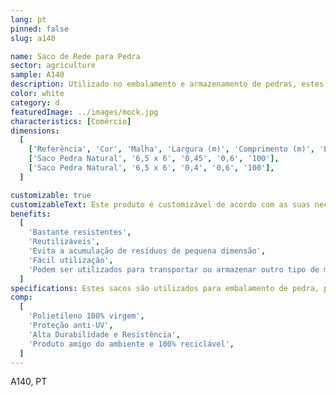 ```yaml
---
lang: pt
pinned: false
slug: a140

name: Saco de Rede para Pedra
sector: agriculture
sample: A140
description: Utilizado no embalamento e armazenamento de pedras, estes sacos permitem um acondicionamento facilitado das mesmas e respetiva visualização.
color: white
category: d
featuredImage: ../images/mock.jpg
characteristics: [Comércio]
dimensions:
  [
    ['Referência', 'Cor', 'Malha', 'Largura (m)', 'Comprimento (m)', 'Embalagem (un)'],
    ['Saco Pedra Natural', '6,5 x 6', '0,45', '0,6', '100'],
    ['Saco Pedra Natural', '6,5 x 6', '0,4', '0,6', '100'],
  ]

customizable: true
customizableText: Este produto é customizável de acordo com as suas necessidades. Contacte-nos para mais informações.
benefits:
  [
    'Bastante resistentes',
    'Reutilizáveis',
    'Evita a acumulação de resíduos de pequena dimensão',
    'Fácil utilização',
    'Podem ser utilizados para transportar ou armazenar outro tipo de materiais',
  ]
specifications: Estes sacos são utilizados para embalamento de pedra, permitindo melhor visualização do produto.
comp:
  [
    'Polietileno 100% virgem',
    'Proteção anti-UV',
    'Alta Durabilidade e Resistência',
    'Produto amigo do ambiente e 100% reciclável',
  ]
---
```


A140, PT
